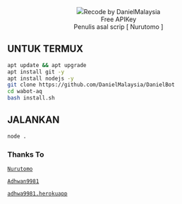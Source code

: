 <p align="center">
<img src="https://raw.githubusercontent.com/DanielMalaysia/DanielBot/Itsuki.jpg"
# DanielBot

Recode by DanielMalaysia
<br>
Free APIKey
<br>
Penulis asal scrip [ Nurutomo ]

## UNTUK TERMUX

```bash
apt update && apt upgrade
apt install git -y
apt install nodejs -y
git clone https://github.com/DanielMalaysia/DanielBot
cd wabot-aq
bash install.sh
```

## JALANKAN

```bash
node .
```

### Thanks To
[`Nurutomo`](https://github.com/Nurutomo)

[`Adhwan9981`](https://github.com/Adhwa9981)

[`adhwa9981.herokuapp`](http://adhwa9981.herokuapp.com/)
